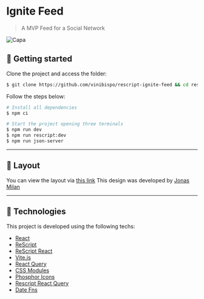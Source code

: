 # Ignite Feed

> A MVP Feed for a Social Network

![Capa](https://user-images.githubusercontent.com/48097622/235372522-d90700f4-a4af-4482-816c-02581a961c2f.png)

## 🚀 Getting started

Clone the project and access the folder:
```bash
$ git clone https://github.com/vinibispo/rescript-ignite-feed && cd rescript-ignite-feed
```

Follow the steps below:
```bash
# Install all dependencies
$ npm ci

# Start the project opening three terminals
$ npm run dev
$ npm run rescript:dev
$ npm run json-server
```
---
## 🎨 Layout
You can view the layout via [this link](https://www.figma.com/file/2LZTfPKT6Ohln5nZSn6TNk/Ignite-Feed-(Community)?node-id=0-1&t=HfOqWVKr7I8MzT1J-0)
This design was developed by [Jonas Milan](https://jonasmilan.cc/)

---
## 🧪 Technologies
This project is developed using the following techs:

- [React](https://reactjs.org)
- [ReScript](https://rescript-lang.org)
- [ReScript React](https://rescript-lang.org/docs/react/latest/introduction)
- [Vite.js](https://vitejs.dev)
- [React Query](https://tanstack.com/query/v4/docs/react/overview)
- [CSS Modules](https://github.com/css-modules/css-modules)
- [Phosphor Icons](https://phosphoricons.com/)
- [Rescript React Query](https://github.com/rescriptbr/react-query)
- [Date Fns](https://date-fns.org/)
